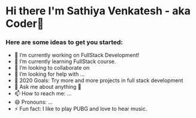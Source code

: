# Hi there I'm Sathiya Venkatesh - aka Coder👋

### Here are some ideas to get you started:

- 🔭 I’m currently working on FullStack Development!
- 🌱 I’m currently learning FullStack course.
- 👯 I’m looking to collaborate on 
- 🤔 I’m looking for help with ...
- 🥅 2020 Goals: Try more and more projects in full stack development
- 💬 Ask me about anything 🤣
- 📫 How to reach me: ...
- 😄 Pronouns: ...
- ⚡ Fun fact: I like to play PUBG and love to hear music.

